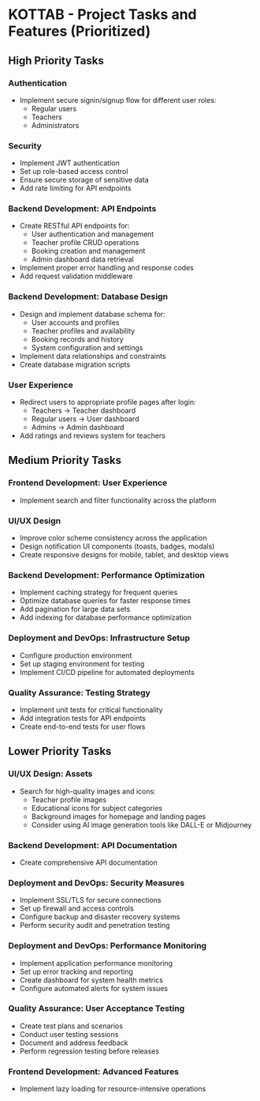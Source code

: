 # KOTTAB - Project Tasks and Features (Prioritized)

## High Priority Tasks

### Authentication
- Implement secure signin/signup flow for different user roles:
  - Regular users
  - Teachers
  - Administrators

### Security
- Implement JWT authentication
- Set up role-based access control
- Ensure secure storage of sensitive data
- Add rate limiting for API endpoints

### Backend Development: API Endpoints
- Create RESTful API endpoints for:
  - User authentication and management
  - Teacher profile CRUD operations
  - Booking creation and management
  - Admin dashboard data retrieval
- Implement proper error handling and response codes
- Add request validation middleware

### Backend Development: Database Design
- Design and implement database schema for:
  - User accounts and profiles
  - Teacher profiles and availability
  - Booking records and history
  - System configuration and settings
- Implement data relationships and constraints
- Create database migration scripts

### User Experience
- Redirect users to appropriate profile pages after login:
  - Teachers → Teacher dashboard
  - Regular users → User dashboard
  - Admins → Admin dashboard
- Add ratings and reviews system for teachers

## Medium Priority Tasks

### Frontend Development: User Experience
- Implement search and filter functionality across the platform

### UI/UX Design
- Improve color scheme consistency across the application
- Design notification UI components (toasts, badges, modals)
- Create responsive designs for mobile, tablet, and desktop views

### Backend Development: Performance Optimization
- Implement caching strategy for frequent queries
- Optimize database queries for faster response times
- Add pagination for large data sets
- Add indexing for database performance optimization

### Deployment and DevOps: Infrastructure Setup
- Configure production environment
- Set up staging environment for testing
- Implement CI/CD pipeline for automated deployments

### Quality Assurance: Testing Strategy
- Implement unit tests for critical functionality
- Add integration tests for API endpoints
- Create end-to-end tests for user flows

## Lower Priority Tasks

### UI/UX Design: Assets
- Search for high-quality images and icons:
  - Teacher profile images
  - Educational icons for subject categories
  - Background images for homepage and landing pages
  - Consider using AI image generation tools like DALL-E or Midjourney

### Backend Development: API Documentation
- Create comprehensive API documentation

### Deployment and DevOps: Security Measures
- Implement SSL/TLS for secure connections
- Set up firewall and access controls
- Configure backup and disaster recovery systems
- Perform security audit and penetration testing

### Deployment and DevOps: Performance Monitoring
- Implement application performance monitoring
- Set up error tracking and reporting
- Create dashboard for system health metrics
- Configure automated alerts for system issues

### Quality Assurance: User Acceptance Testing
- Create test plans and scenarios
- Conduct user testing sessions
- Document and address feedback
- Perform regression testing before releases

### Frontend Development: Advanced Features
- Implement lazy loading for resource-intensive operations
